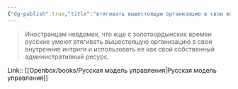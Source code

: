 ```yaml
---
{"dg-publish":true,"title":"втягивать вышестоящую организацию в свои внутренние интриги","tags":["quotes"],"date":"2023-12-18T13:55:10+03:00","modified_at":"2024-01-24T10:26:19+03:00","aliases":"втягивать вышестоящую организацию в свои внутренние интриги","dg-path":"/quotes/202312181355.md","permalink":"/quotes/202312181355/","dgPassFrontmatter":true}
---
```



> Иностранцам невдомек, что еще с золотоордынских времен русские умеют втягивать вышестоящую организацию в свои внутренние интриги и использовать ее как свой собственный административный ресурс.

Link:: [[Openbox/books/Русская модель управления\|Русская модель управления]]
